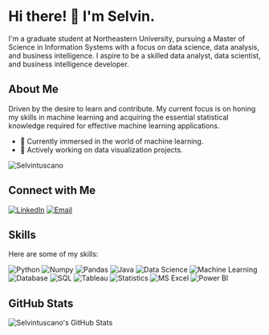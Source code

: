 
# Hi there! 👋 I'm Selvin.

I'm a graduate student at Northeastern University, pursuing a Master of Science in Information Systems with a focus on data science, data analysis, and business intelligence. I aspire to be a skilled data analyst, data scientist, and business intelligence developer.

## About Me

Driven by the desire to learn and contribute. My current focus is on honing my skills in machine learning and acquiring the essential statistical knowledge required for effective machine learning applications.

- 🌱 Currently immersed in the world of machine learning.
- 🔭 Actively working on data visualization projects.

<p align="left"> <img src="https://komarev.com/ghpvc/?username=selvintuscano" alt="Selvintuscano" /> </p>

## Connect with Me

[![LinkedIn](https://img.shields.io/badge/LinkedIn-blue?style=for-the-badge&logo=linkedin)](https://www.linkedin.com/in/) 
[![Email](https://img.shields.io/badge/Email-red?style=for-the-badge&logo=gmail)](mailto:tuscasel@gmail.com)

## Skills

Here are some of my skills:

![Python](https://img.shields.io/badge/Python-blue?style=for-the-badge&logo=python)
![Numpy](https://img.shields.io/badge/Numpy-orange?style=for-the-badge&logo=numpy)
![Pandas](https://img.shields.io/badge/Pandas-yellow?style=for-the-badge&logo=pandas)
![Java](https://img.shields.io/badge/Java-red?style=for-the-badge&logo=java)
![Data Science](https://img.shields.io/badge/Data%20Science-purple?style=for-the-badge)
![Machine Learning](https://img.shields.io/badge/Machine%20Learning-green?style=for-the-badge)
![Database](https://img.shields.io/badge/Database-lightblue?style=for-the-badge)
![SQL](https://img.shields.io/badge/SQL-darkblue?style=for-the-badge&logo=sql)
![Tableau](https://img.shields.io/badge/Tableau-blue?style=for-the-badge&logo=tableau)
![Statistics](https://img.shields.io/badge/Statistics-lightgreen?style=for-the-badge)
![MS Excel](https://img.shields.io/badge/MS%20Excel-yellowgreen?style=for-the-badge&logo=microsoft-excel)
![Power BI](https://img.shields.io/badge/Power%20BI-orange?style=for-the-badge&logo=power-bi)

## GitHub Stats

![Selvintuscano's GitHub Stats](https://github-readme-stats.vercel.app/api?username=selvintuscano&show_icons=true&theme=radical)


  



